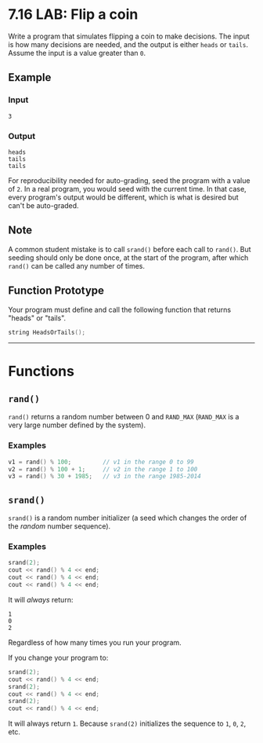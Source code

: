 # 7.16 LAB: Flip a coin
Write a program that simulates flipping a coin to make decisions.
The input is how many decisions are needed,
and the output is either `heads` or `tails`.
Assume the input is a value greater than `0`.

## Example
### Input
```
3
```

### Output
```
heads
tails
tails
```

For reproducibility needed for auto-grading, seed the program with a value of `2`.
In a real program, you would seed with the current time.
In that case, every program's output would be different,
which is what is desired but can't be auto-graded.

## Note
A common student mistake is to call `srand()` before each call to `rand()`.
But seeding should only be done once,
at the start of the program, after which `rand()` can be called any number of times.

## Function Prototype
Your program must define and call the following function that returns "heads" or "tails".
```cpp
string HeadsOrTails();
```

---
# Functions
## `rand()`
`rand()` returns a random number between 0 and `RAND_MAX`
(`RAND_MAX` is a very large number defined by the system).

### Examples
```cpp
v1 = rand() % 100;         // v1 in the range 0 to 99
v2 = rand() % 100 + 1;     // v2 in the range 1 to 100
v3 = rand() % 30 + 1985;   // v3 in the range 1985-2014
```

## `srand()`
`srand()` is a random number initializer
(a seed which changes the order of the _random_ number sequence).

### Examples
```cpp
srand(2);
cout << rand() % 4 << end;
cout << rand() % 4 << end;
cout << rand() % 4 << end;
```

It will _always_ return:
```
1
0
2
```
Regardless of how many times you run your program.

If you change your program to:
```cpp
srand(2);
cout << rand() % 4 << end;
srand(2);
cout << rand() % 4 << end;
srand(2);
cout << rand() % 4 << end;
```

It will always return `1`.
Because `srand(2)` initializes the sequence to `1`, `0`, `2`, etc.